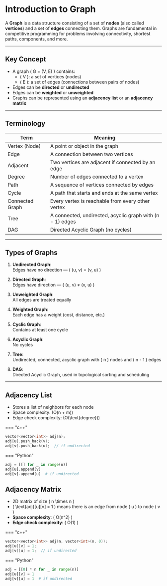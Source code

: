 # Introduction to Graph

A **Graph** is a data structure consisting of a set of **nodes** (also called **vertices**) and a set of **edges** connecting them. Graphs are fundamental in competitive programming for problems involving connectivity, shortest paths, components, and more.

---

## Key Concept

* A graph \( G = (V, E) \) contains:
  * \( V \): a set of vertices (nodes)
  * \( E \): a set of edges (connections between pairs of nodes)
* Edges can be **directed** or **undirected**
* Edges can be **weighted** or **unweighted**
* Graphs can be represented using an **adjacency list** or an **adjacency matrix**

---

## Terminology

| Term             | Meaning                                                        |
|------------------|----------------------------------------------------------------|
| Vertex (Node)    | A point or object in the graph                                 |
| Edge             | A connection between two vertices                              |
| Adjacent         | Two vertices are adjacent if connected by an edge              |
| Degree           | Number of edges connected to a vertex                          |
| Path             | A sequence of vertices connected by edges                      |
| Cycle            | A path that starts and ends at the same vertex                 |
| Connected Graph  | Every vertex is reachable from every other vertex              |
| Tree             | A connected, undirected, acyclic graph with \(n - 1\) edges    |
| DAG              | Directed Acyclic Graph (no cycles)                             |

---

## Types of Graphs

1. **Undirected Graph**:  
   Edges have no direction — \( (u, v) = (v, u) \)

2. **Directed Graph**:  
   Edges have direction — \( (u, v) $\neq$ (v, u) \)

3. **Unweighted Graph**:  
   All edges are treated equally

4. **Weighted Graph**:  
   Each edge has a weight (cost, distance, etc.)

5. **Cyclic Graph**:  
   Contains at least one cycle

6. **Acyclic Graph**:  
   No cycles

7. **Tree**:  
   Undirected, connected, acyclic graph with \( n \) nodes and \( n - 1 \) edges

8. **DAG**:  
   Directed Acyclic Graph, used in topological sorting and scheduling

---

## Adjacency List

- Stores a list of neighbors for each node
- Space complexity: \(O(n + m)\)
- Edge check complexity: \(O(\text{degree})\)


=== "c++"
```c++
vector<vector<int>> adj(n);
adj[u].push_back(v);
adj[v].push_back(u);  // if undirected
```

=== "Python"
```python
adj = [[] for _ in range(n)]
adj[u].append(v)
adj[v].append(u)  # if undirected
```

## Adjacency Matrix

- 2D matrix of size \( n \times n \)
- \( \text{adj}[u][v] = 1 \) means there is an edge from node \( u \) to node \( v \)
- **Space complexity**: \( O(n^2) \)
- **Edge check complexity**: \( O(1) \)

=== "c++"
```c++
vector<vector<int>> adj(n, vector<int>(n, 0));
adj[u][v] = 1;
adj[v][u] = 1;  // if undirected
```

=== "Python"
```python
adj = [[0] * n for _ in range(n)]
adj[u][v] = 1
adj[v][u] = 1  # if undirected
```